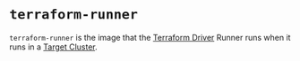 # `terraform-runner`

`terraform-runner` is the image that the [Terraform Driver](https://developer.humanitec.com/integration-and-extensions/drivers/generic-drivers/terraform) Runner runs when it runs in a [Target Cluster](https://developer.humanitec.com/integration-and-extensions/drivers/generic-drivers/terraform/#running-the-terraform-runner-in-a-target-cluster).
